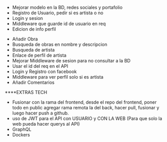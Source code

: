 * Mejorar modelo en la BD, redes sociales y portafolio
* Registro de Usuario, pedir si es artista o no
* Login y sesion
* Middleware que guarde id de usuario en req
* Edicion de info perfil
- Añadir Obra
- Busqueda de obras en nombre y descripcion
- Busqueda de artista
- Enlace de perfil de artista
- Mejorar Middleware de sesion para no consultar a la BD
- Usar el id del req en el API
- Login y Registro con facebook
- Middleware para ver perfil solo si es artista
- Añadir Comentarios

****EXTRAS TECH
- Fusionar con la rama del frontend, desde el repo del frontend, poner todo en public agregar rama remota la del back, hacer pull, fusionar y luego hacer push a github.
- uso de JWT para el API con USUARIO y CON LA WEB (Para que solo la web pueda hacer querys al API)
- GraphQL
- Dockers
